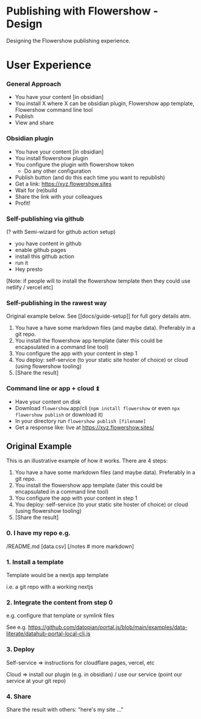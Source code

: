 # Publishing with Flowershow - Design

Designing the Flowershow publishing experience.

# User Experience

### General Approach

* You have your content [in obsidian]
* You install X where X can be obsidian plugin, Flowershow app template, Flowershow command line tool
* Publish
* View and share

### Obsidian plugin

* You have your content [in obsidian]
* You install flowershow plugin
* You configure the plugin with flowershow token
  * Do any other configuration
* Publish button (and do this each time you want to republish)
* Get a link: https://xyz.flowershow.sites
* Wait for (re)build
* Share the link with your colleagues
* Profit!

### Self-publishing via github

(? with Semi-wizard for github action setup)

* you have content in github
* enable github pages
* install this github action
* run it
* Hey presto

[Note: if people will to install the flowershow template then they could use netlify / vercel etc]

### Self-publishing in the rawest way

Original example below. See [[docs/guide-setup]] for full gory details atm.

1. You have a have some markdown files (and maybe data). Preferably in a git repo.
2. You install the flowershow app template (later this could be encapsulated in a command line tool)
3. You configure the app with your content in step 1
4. You deploy: self-service (to your static site hoster of choice) or cloud (using flowershow tooling)
5. [Share the result]

### Command line or app + cloud ⏫

* Have your content on disk
* Download `flowershow` app/cli (`npm install flowershow` or even `npx flowershow publish` or download it)
* In your directory run `flowershow publish [filename]`
* Get a response like: live at https://xyz.flowershow.sites/

## Original Example

This is an illustrative example of how it works. There are 4 steps:

1. You have a have some markdown files (and maybe data). Preferably in a git repo.
2. You install the flowershow app template (later this could be encapsulated in a command line tool)
3. You configure the app with your content in step 1
4. You deploy: self-service (to your static site hoster of choice) or cloud (using flowershow tooling)
5. [Share the result]

### 0. I have my repo e.g.

/README.md
[data.csv]
[/notes # more markdown]

### 1. Install a template

Template would be a nextjs app template

i.e. a git repo with a working nextjs

### 2. Integrate the content from step 0

e.g. configure that template or symlink files

See e.g. https://github.com/datopian/portal.js/blob/main/examples/data-literate/datahub-portal-local-cli.js

### 3. Deploy

Self-service => instructions for cloudflare pages, vercel, etc

Cloud => install our plugin (e.g. in obsidian) / use our service (point our service at your git repo)

### 4. Share

Share the result with others: "here's my site ..."